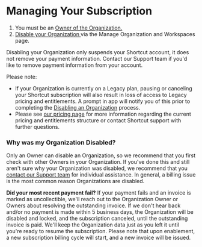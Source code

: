 # Managing Your Subscription

1. You must be an [Owner of the Organization.](https://help.clubhouse.io/hc/en-us/articles/360019189311)
2. [Disable your Organization ](https://help.clubhouse.io/hc/en-us/articles/360046427591)via the Manage Organization and Workspaces page.

Disabling your Organization only suspends your Shortcut account, it does not remove your payment information. Contact our Support team if you'd like to remove payment information from your account.

Please note:

* If your Organization is currently on a Legacy plan, pausing or canceling your Shortcut subscription will also result in loss of access to Legacy pricing and entitlements. A prompt in app will notify you of this prior to completing the [Disabling an Organization](https://help.shortcut.com/hc/en-us/articles/360046427591) process.
* Please see [our pricing page](https://shortcut.com/pricing) for more information regarding the current pricing and entitlements structure or contact Shortcut support with further questions.

### Why was my Organization Disabled? <a href="#h_01hhqnzzqy7tk0c21repfx597s" id="h_01hhqnzzqy7tk0c21repfx597s"></a>

Only an Owner can disable an Organization, so we recommend that you first check with other Owners in your Organization. If you've done this and still aren't sure why your Organization was disabled, we recommend that you [contact our Support team](https://help.clubhouse.io/hc/en-us/requests/new) for individual assistance. In general, a billing issue is the most common reason Organizations are disabled.&#x20;

**Did your most recent payment fail?** If your payment fails and an invoice is marked as uncollectible, we'll reach out to the Organization Owner or Owners about resolving the outstanding invoice. If we don't hear back and/or no payment is made within 5 business days, the Organization will be disabled and locked, and the subscription canceled, until the outstanding invoice is paid. We'll keep the Organization data just as you left it until you're ready to resume the subscription. Please note that upon enablement, a new subscription billing cycle will start, and a new invoice will be issued.
